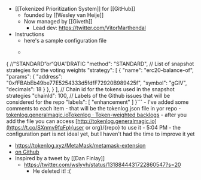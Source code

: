 - [[Tokenized Prioritization System]] for [[GitHub]] 
    - founded by [[Wesley van Heije]]
    - Now managed by [[Giveth]]
        - Lead dev: https://twitter.com/VitorMarthendal
- Instructions
    - here's a sample configuration file
    - ```javascript
{
  //“STANDARD”or“QUA”DRATIC
  "method": "STANDARD",
  // List of snapshot strategies for the voting weights
  "strategy": [
    {
      "name": "erc20-balance-of",
      "params": {
        "address": "0xfFBAbEb49be77E5254333d5fdfF72920B989425f",
        "symbol": "gGIV",
        "decimals": 18
        }
      },
    }
  ],
  // Chain id for the tokens used in the snapshot strategies
  "chainId": 100,
  // Labels of the Github issues that will be considered for the repo
  "labels": [
  "enhancement"
  ]
}```
    - I've added some comments to each item
    - that will be the tokenlog.json file in yor repo
    - [tokenlog.generalmagic.ioTokenlog · Token-weighted backlogs](https://t.co/SXnmv9fqFp)
    - after you add the file you can access [http://tokenlog.generalmagic.io](https://t.co/SXnmv9fqFp){user or org}/{repo} to use it
    - 5:04 PM
    - the configuration part is not ideal yet, but I haven't had the time to improve it yet
- https://tokenlog.xyz/MetaMask/metamask-extension
- [on Github](https://github.com/wslyvh/tokenlog)
- Inspired by a tweet by [[Dan Finlay]]
    - https://twitter.com/wslyvh/status/1318844431722860547?s=20
        - He deleted it! :(
